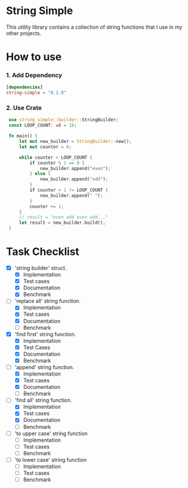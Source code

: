 # String Simple
This utility library contains a collection of string functions that I use in my other projects. 

# How to use

### 1. Add Dependency
```toml
[dependencies]
string-simple = "0.1.0"
```

### 2. Use Crate
```rust
 use string_simple::builder::StringBuilder;
 const LOOP_COUNT: u8 = 10;

 fn main() {
     let mut new_builder = StringBuilder::new();
     let mut counter = 0;

     while counter < LOOP_COUNT {
         if counter % 2 == 0 {
             new_builder.append("even");
         } else {
             new_builder.append("odd");
         }
         if counter + 1 != LOOP_COUNT {
             new_builder.append(" ");
         }
         counter += 1;
     }
     // result = "even odd even odd..."
     let result = new_builder.build();
 }
```

# Task Checklist

 - [x] 'string builder' struct.
   - [x] Implementation
   - [x] Test cases
   - [x] Documentation
   - [x] Benchmark
 - [ ] 'replace all' string function.
   - [x] Implementation
   - [x] Test cases
   - [x] Documentation
   - [ ] Benchmark
 - [x] 'find first' string function.
   - [x] Implementation 
   - [x] Test Cases
   - [x] Documentation
   - [x] Benchmark
 - [ ] 'append' string function.
   - [x] Implementation
   - [x] Test cases
   - [x] Documentation
   - [ ] Benchmark
 - [ ] 'find all' string function.
   - [x] Implementation
   - [x] Test cases
   - [x] Documentation
   - [ ] Benchmark
 - [ ] 'to upper case' string function
   - [ ] Implementation
   - [ ] Test cases
   - [ ] Benchmark
 - [ ] 'to lower case' string function
   - [ ] Implementation
   - [ ] Test cases
   - [ ] Benchmark